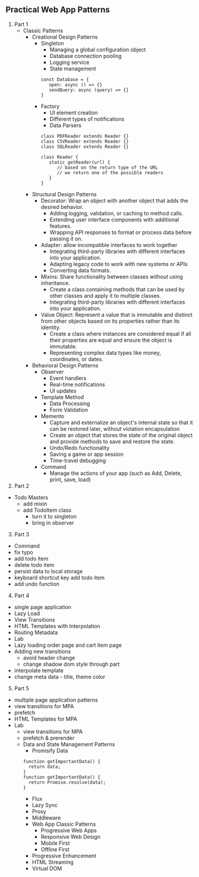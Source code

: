 ## Practical Web App Patterns
1. Part 1
   - Classic Patterns
     - Creational Design Patterns
       - Singleton
         - Managing a global configuration object
         - Database connection pooling
         - Logging service
         - State management
         ```
         const Database = {
            open: async () => {}
            sendQuery: async (query) => {}
         }
         ```
       - Factory
         - UI element creation
         - Different types of notifications
         - Data Parsers
         ```
         class PDFReader extends Reader {}
         class CSVReader extends Reader {}
         class SQLReader extends Reader {}

         class Reader {
            static getReader(url) {
               // based on the return type of the URL
               // we return one of the possible readers
            }
         }
         ```
     - Structural Design Patterns
       - Decorator: Wrap an object with another object that adds the desired behavior.
         - Adding logging, validation, or caching to method calls.
         - Extending user interface components with additional features.
         - Wrapping API responses to format or process data before passing it on.
       - Adapter: allow incompatible interfaces to work together
         - Integrating third-party libraries with different interfaces into your application.
         - Adapting legacy code to work with new systems or APIs
         - Converting data formats.
       - Mixins: Share functionality between classes without using inheritance.
         - Create a class containing methods that can be used by other classes and apply it to multiple classes.
         - Integrating third-party libraries with different interfaces into your application.
       - Value Object: Represent a value that is immutable and distinct from other objects based on its properties rather than its identity.
         - Create a class where instances are considered equal if all their properties are equal and ensure the object is immutable.
         - Representing complex data types like money, coordinates, or dates.
     - Behavioral Design Patterns
       - Observer
         - Event handlers
         - Real-time notifications
         - UI updates
       - Template Method
         - Data Processing
         - Form Validation
       - Memento
         - Capture and externalize an object's internal state so that it can be restored later, without violation encapsulation
         - Create an object that stores the state of the original object and provide methods to save and restore the state.
         - Undo/Redo functionality
         - Saving a game or app session
         - Time-travel debugging
       - Command
         - Manage the actions of your app (such as Add, Delete, print, save, load)
2. Part 2
  - Todo Masters
    - add mixin
    - add TodoItem class
      - turn it to singleton
      - bring in observer
3. Part 3
  - Command
  - fix typo
  - add todo item
  - delete todo item
  - persist data to local storage
  - keyboard shortcut key add todo item
  - add undo function
4. Part 4
  - single page application
  - Lazy Load
  - View Transitions
  - HTML Templates with Interpolation
  - Routing Metadata
  - Lab 
   - Lazy loading order page and cart item page
   - Adding new transitions
     - avoid header change
     - change shadow dom style through part
   - interpolate template
   - change meta data - title, theme color
5. Part 5
  - multiple page application patterns
  - view transitions for MPA
  - prefetch
  - HTML Templates for MPA
  - Lab
    - view transitions for MPA
    - prefetch & prerender
    - Data and State Management Patterns
      - Promisify Data
      ```
      function getImportantData() {
        return data;
      }
      function getImportantData() {
        return Promise.resolve(data);
      }
      ```
      - Flux
      - Lazy Sync
      - Proxy
      - Middleware
      - Web App Classic Patterns
        - Progressive Web Apps
        - Responsive Web Design
        - Mobile First
        - Offline First
      - Progressive Enhancement
      - HTML Streaming
      - Virtual DOM

